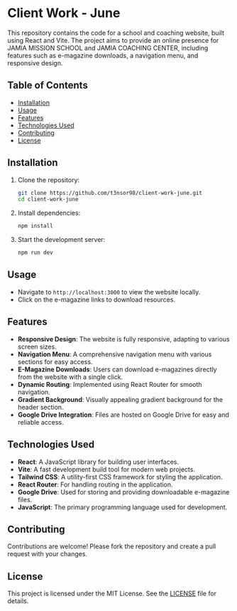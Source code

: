 # Client Work - June

This repository contains the code for a school and coaching website, built using React and Vite. The project aims to provide an online presence for JAMIA MISSION SCHOOL and JAMIA COACHING CENTER, including features such as e-magazine downloads, a navigation menu, and responsive design.

## Table of Contents

- [Installation](#installation)
- [Usage](#usage)
- [Features](#features)
- [Technologies Used](#technologies-used)
- [Contributing](#contributing)
- [License](#license)

## Installation

1. Clone the repository:
    ```sh
    git clone https://github.com/t3nsor98/client-work-june.git
    cd client-work-june
    ```

2. Install dependencies:
    ```sh
    npm install
    ```

3. Start the development server:
    ```sh
    npm run dev
    ```

## Usage

- Navigate to `http://localhost:3000` to view the website locally.
- Click on the e-magazine links to download resources.

## Features

- **Responsive Design**: The website is fully responsive, adapting to various screen sizes.
- **Navigation Menu**: A comprehensive navigation menu with various sections for easy access.
- **E-Magazine Downloads**: Users can download e-magazines directly from the website with a single click.
- **Dynamic Routing**: Implemented using React Router for smooth navigation.
- **Gradient Background**: Visually appealing gradient background for the header section.
- **Google Drive Integration**: Files are hosted on Google Drive for easy and reliable access.

## Technologies Used

- **React**: A JavaScript library for building user interfaces.
- **Vite**: A fast development build tool for modern web projects.
- **Tailwind CSS**: A utility-first CSS framework for styling the application.
- **React Router**: For handling routing in the application.
- **Google Drive**: Used for storing and providing downloadable e-magazine files.
- **JavaScript**: The primary programming language used for development.

## Contributing

Contributions are welcome! Please fork the repository and create a pull request with your changes.

## License

This project is licensed under the MIT License. See the [LICENSE](LICENSE) file for details.
